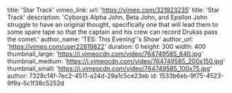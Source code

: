 title: 'Star Track'
vimeo_link:
  url: 'https://vimeo.com/321923235'
  title: 'Star Track'
  description: 'Cyborgs Alpha John, Beta John, and Epsilon John struggle to have an original thought, specifically one that will lead them to some spare tape so that the captain and his crew can record Drukas pass the comet.'
  author_name: 'TES: This Evening''s Show'
  author_url: 'https://vimeo.com/user22819822'
  duration: 0
  height: 300
  width: 400
  thumbnail_large: 'https://i.vimeocdn.com/video/764749585_640.jpg'
  thumbnail_medium: 'https://i.vimeocdn.com/video/764749585_200x150.jpg'
  thumbnail_small: 'https://i.vimeocdn.com/video/764749585_100x75.jpg'
author: 7328c14f-7ec2-4511-a24d-29a1c5ce23eb
id: 1533b6eb-9f75-4523-9f9a-5c1f38c5252d
